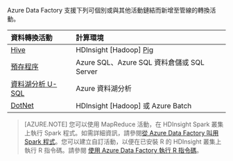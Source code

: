Azure Data Factory 支援下列可個別或與其他活動鏈結而新增至管線的轉換活動。

資料轉換活動 | 計算環境 
:----------------------- | :--------------------
[Hive](../articles/data-factory/data-factory-hive-activity.md) | HDInsight [Hadoop] [Pig](../articles/data-factory/data-factory-pig-activity.md) | HDInsight [Hadoop] [MapReduce](../articles/data-factory/data-factory-map-reduce.md) | HDInsight [Hadoop] [Hadoop Streaming](../articles/data-factory/data-factory-hadoop-streaming-activity.md) | HDInsight [Hadoop] [Machine Learning 活動︰批次執行和更新資源](../articles/data-factory/data-factory-azure-ml-batch-execution-activity.md) | Azure VM 
[預存程序](../articles/data-factory/data-factory-stored-proc-activity.md) | Azure SQL、Azure SQL 資料倉儲或 SQL Server |
[資料湖分析 U-SQL](../articles/data-factory/data-factory-usql-activity.md) | Azure 資料湖分析 
[DotNet](../articles/data-factory/data-factory-use-custom-activities.md) | HDInsight [Hadoop] 或 Azure Batch
   
> [AZURE.NOTE] 
您可以使用 MapReduce 活動，在 HDInsight Spark 叢集上執行 Spark 程式。如需詳細資訊，請參閱[從 Azure Data Factory 叫用 Spark 程式](../articles/data-factory/data-factory-spark.md)。您可以建立自訂活動，以便在已安裝 R 的 HDInsight 叢集上執行 R 指令碼。請參閱 [使用 Azure Data Factory 執行 R 指令碼](https://github.com/Azure/Azure-DataFactory/tree/master/Samples/RunRScriptUsingADFSample)。

<!---HONumber=AcomDC_0928_2016-->